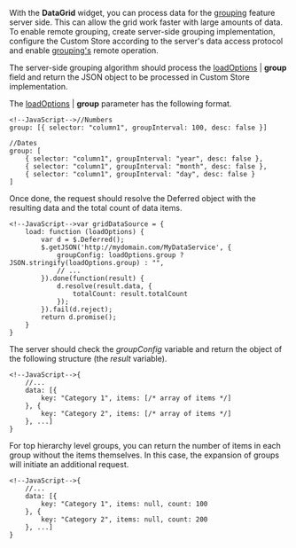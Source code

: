 With the **DataGrid** widget, you can process data for the [grouping](/concepts/10%20UI%20Widgets/70%20Data%20Grid/040%20Grouping/010%20Grouping.md '/Documentation/Guide/UI_Widgets/Data_Grid/Grouping/') feature server side. This can allow the grid work faster with large amounts of data. To enable remote grouping, create server-side grouping implementation, configure the Custom Store according to the server's data access protocol and enable [grouping's](/api-reference/10%20UI%20Widgets/dxDataGrid/1%20Configuration/remoteOperations/grouping.md '/Documentation/ApiReference/UI_Widgets/dxDataGrid/Configuration/remoteOperations/#grouping') remote operation. 

The server-side grouping algorithm should process the [loadOptions](/api-reference/30%20Data%20Layer/CustomStore/1%20Configuration/load.md '/Documentation/ApiReference/Data_Layer/CustomStore/Configuration/#load') | **group** field and return the JSON object to be processed in Custom Store implementation. 

The [loadOptions](/api-reference/30%20Data%20Layer/CustomStore/1%20Configuration/load.md '/Documentation/ApiReference/Data_Layer/CustomStore/Configuration/#load') | **group** parameter has the following format.

    <!--JavaScript-->//Numbers
    group: [{ selector: "column1", groupInterval: 100, desc: false }]
    
    //Dates
    group: [
        { selector: "column1", groupInterval: "year", desc: false },
        { selector: "column1", groupInterval: "month", desc: false },
        { selector: "column1", groupInterval: "day", desc: false }
    ]

Once done, the request should resolve the Deferred object with the resulting data and the total count of data items.

    <!--JavaScript-->var gridDataSource = {
        load: function (loadOptions) {
            var d = $.Deferred();
            $.getJSON('http://mydomain.com/MyDataService', {
                groupConfig: loadOptions.group ? JSON.stringify(loadOptions.group) : "",
                // ...
            }).done(function(result) {
                d.resolve(result.data, {
                    totalCount: result.totalCount
                });
            }).fail(d.reject);
            return d.promise();
        }
    }

The server should check the *groupConfig* variable and return the object of the following structure (the *result* variable).

    <!--JavaScript-->{
        //...
        data: [{
            key: "Category 1", items: [/* array of items */]
        }, {
            key: "Category 2", items: [/* array of items */]
        }, ...]
    }

For top hierarchy level groups, you can return the number of items in each group without the items themselves. In this case, the expansion of groups will initiate an additional request.

    <!--JavaScript-->{
        //...
        data: [{
            key: "Category 1", items: null, count: 100
        }, {
            key: "Category 2", items: null, count: 200
        }, ...]
    }